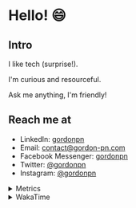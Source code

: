 # Hello! 😄

## Intro

I like tech (surprise!).

I'm curious and resourceful.

Ask me anything, I'm friendly!

## Reach me at

- LinkedIn: [gordonpn](https://www.linkedin.com/in/gordonpn/)
- Email: [contact@gordon-pn.com](mailto:contact@gordon-pn.com)
- Facebook Messenger: [gordonpn](https://www.messenger.com/t/Gordonpn)
- Twitter: [@gordonpn](https://twitter.com/Gordonpn)
- Instagram: [@gordonpn](https://www.instagram.com/gordonpn/)

<details>
  <summary>Metrics</summary>

  <img align="center" src="https://github.com/gordonpn/gordonpn/blob/master/github-metrics.svg" alt="GitHub Metrics">

</details>

<details>
  <summary>WakaTime</summary>

  <!--START_SECTION:waka-->

```text
Java                       12 hrs 28 mins  ████████████████████░░░░░   79.68 %
TypeScript                 1 hr 12 mins    ██░░░░░░░░░░░░░░░░░░░░░░░   07.71 %
XML                        47 mins         █▒░░░░░░░░░░░░░░░░░░░░░░░   05.01 %
Other                      33 mins         █░░░░░░░░░░░░░░░░░░░░░░░░   03.53 %
```

<!--END_SECTION:waka-->
</details>
